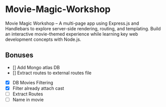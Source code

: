 # Movie-Magic-Workshop
Movie Magic Workshop – A multi-page app using Express.js and Handlebars to explore server-side rendering, routing, and templating. Build an interactive movie-themed experience while learning key web development concepts with Node.js.


## Bonuses
 - [] Add Mongo atlas DB
 - [] Extract routes to external routes file
 - [X] DB Movies Filtering
 - [X] Filter already attach cast
 - [ ] Extract Routes
 - [ ] Name in movie